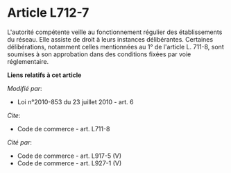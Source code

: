 # Article L712-7

L'autorité compétente veille au fonctionnement régulier des établissements du réseau. Elle assiste de droit à leurs instances
délibérantes. Certaines délibérations, notamment celles mentionnées au 1° de l'article L. 711-8, sont soumises à son
approbation dans des conditions fixées par voie réglementaire.

**Liens relatifs à cet article**

_Modifié par_:

  - Loi n°2010-853 du 23 juillet 2010 - art. 6

_Cite_:

  - Code de commerce - art. L711-8

_Cité par_:

  - Code de commerce - art. L917-5 (V)
  - Code de commerce - art. L927-1 (V)
